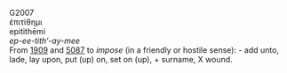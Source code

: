 <body>
  <p>G2007<br>  ἐπιτίθημι  <br> epitithēmi  <br><i>ep-ee-tith‘-ay-mee </i><br>From <a href="g1909.htm">1909</a> and <a href="g5087.htm">5087</a>  to <i>impose</i> (in a friendly or hostile sense): - add unto, lade, lay upon, put (up) on, set on (up), + surname, X wound.<br></p>
 </body>